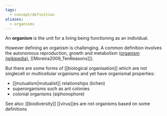```yaml
---
tags:
  - concept/definition
aliases:
  - organisms
---
```

An **organism** is the unit for a living being functioning as an individual.

However defining an organism is challenging. A common definition involves the autonomous reproduction, growth and metabolism ([organism (wikipedia)](https://en.wikipedia.org/wiki/Organism), [[Moreira2009_TenReasons]]).

But there are some forms of [[biological organisation]] which are not singlecell or multicellular organisms and yet have organismal properties:
- [[mutualism|mutualist]] relationships (lichen)
- superorganisms such as ant colonies
- colonial organisms (siphonophore)

See also:
[[biodiversity]]
[[virus]]es are not organisms based on some definitions
